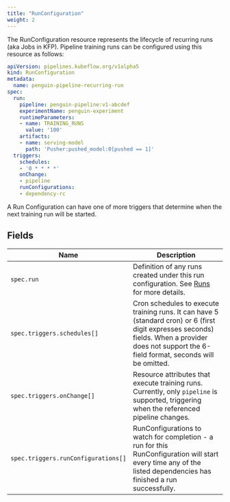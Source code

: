 ```yaml
---
title: "RunConfiguration"
weight: 2
---
```


The RunConfiguration resource represents the lifecycle of recurring runs (aka Jobs in KFP).
Pipeline training runs can be configured using this resource as follows:

```yaml
apiVersion: pipelines.kubeflow.org/v1alpha5
kind: RunConfiguration
metadata:
  name: penguin-pipeline-recurring-run
spec:
  run:
    pipeline: penguin-pipeline:v1-abcdef
    experimentName: penguin-experiment
    runtimeParameters:
    - name: TRAINING_RUNS
      value: '100'
    artifacts:
    - name: serving-model
      path: 'Pusher:pushed_model:0[pushed == 1]'
  triggers:
    schedules:
    - '0 * * * *'
    onChange:
    - pipeline
    runConfigurations:
    - dependency-rc
```

A Run Configuration can have one of more triggers that determine when the next training run will be started.

## Fields

| Name                                | Description                                                                                                                                                                                       |
|-------------------------------------|---------------------------------------------------------------------------------------------------------------------------------------------------------------------------------------------------|
| `spec.run`                          | Definition of any runs created under this run configuration. See [Runs](../run/#fields) for more details.                                                                                         |
| `spec.triggers.schedules[]`         | Cron schedules to execute training runs. It can have 5 (standard cron) or 6 (first digit expresses seconds) fields. When a provider does not support the 6-field format, seconds will be omitted. |
| `spec.triggers.onChange[]`          | Resource attributes that execute training runs. Currently, only `pipeline` is supported, triggering when the referenced pipeline changes.                                                         |
| `spec.triggers.runConfigurations[]` | RunConfigurations to watch for completion - a run for this RunConfiguration will start every time any of the listed dependencies has finished a run successfully.                                 |
